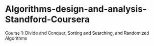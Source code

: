 # Algorithms-design-and-analysis-Standford-Coursera

Course 1:
Divide and Conquer, Sorting and Searching, and Randomized Algorithms
